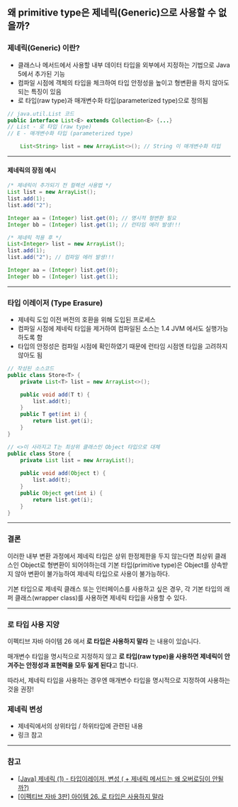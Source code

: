 ## 왜 primitive type은 제네릭(Generic)으로 사용할 수 없을까?

### 제네릭(Generic) 이란?

- 클래스나 메서드에서 사용할 내부 데이터 타입을 외부에서 지정하는 기법으로 Java 5에서 추가된 기능
- 컴파일 시점에 객체의 타입을 체크하여 타입 안정성을 높이고 형변환을 하지 않아도 되는 특징이 있음
- 로 타입(raw type)과 매개변수화 타입(parameterized type)으로 정의됨
```java
// java.util.List 코드
public interface List<E> extends Collection<E> {...}
// List - 로 타입 (raw type)
// E - 매개변수화 타입 (parameterized type)

    List<String> list = new ArrayList<>(); // String 이 매개변수화 타입
```
---
#### 제네릭의 장점 예시
```java
/* 제네릭이 추가되기 전 컬렉션 사용법 */
List list = new ArrayList();
list.add(1);
list.add("2");

Integer aa = (Integer) list.get(0); // 명시적 형변환 필요
Integer bb = (Integer) list.get(1); // 런타임 에러 발생!!!
```

```java
/* 제네릭 적용 후 */
List<Integer> list = new ArrayList();
list.add(1);
list.add("2"); // 컴파일 에러 발생!!!

Integer aa = (Integer) list.get(0);
Integer bb = (Integer) list.get(1);
```
---
### 타입 이레이저 (Type Erasure)

- 제네릭 도입 이전 버전의 호환을 위해 도입된 프로세스
- 컴파일 시점에 제네릭 타입을 제거하여 컴파일된 소스는 1.4 JVM 에서도 실행가능하도록 함
- 타입의 안정성은 컴파일 시점에 확인하였기 때문에 런타임 시점엔 타입을 고려하지 않아도 됨

```java
// 작성된 소스코드
public class Store<T> {
    private List<T> list = new ArrayList<>();

    public void add(T t) {
        list.add(t);
    }
    public T get(int i) {
        return list.get(i);
    }
}
```

```java
// <>이 사라지고 T는 최상위 클래스인 Object 타입으로 대체
public class Store {
    private List list = new ArrayList();
    
    public void add(Object t) {
        list.add(t);
    }
    public Object get(int i) {
        return list.get(i);
    }
}
```
---

### 결론
이러한 내부 변환 과정에서 제네릭 타입은 상위 한정제한을 두지 않는다면 최상위 클래스인 Object로 형변환이 되어야하는데
기본 타입(primitive type)은 Object를 상속받지 않아 변환이 불가능하여 제네릭 타입으로 사용이 불가능하다.

기본 타입으로 제네릭 클래스 또는 인터페이스를 사용하고 싶은 경우,
각 기본 타입의 래퍼 클래스(wrapper class)를 사용하면 제네릭 타입을 사용할 수 있다. 

---

### 로 타입 사용 지양

이펙티브 자바 아이템 26 에서 **로 타입은 사용하지 말라** 는 내용이 있습니다.

매개변수 타입을 명시적으로 지정하지 않고 
**로 타입(raw type)을 사용하면 제네릭이 안겨주는 안정성과 표현력을 모두 잃게 된다**고 합니다.

따라서, 제네릭 타입을 사용하는 경우엔 매개변수 타입을 명시적으로 지정하여 사용하는 것을 권장!

### 제네릭 변성

- 제네릭에서의 상위타입 / 하위타입에 관련된 내용
- 링크 참고

---
### 참고
- [[Java] 제네릭 (1) - 타입이레이저, 변성 ( + 제네릭 메서드는 왜 오버로딩이 안될까?)](https://ttl-blog.tistory.com/282#--%--%EC%A-%-C%EB%--%A-%EB%A-%AD%--%ED%--%--%EC%-E%--%EC%-D%--%--%EA%B-%BD%EA%B-%---bound-%EB%A-%BC%--%EC%A-%-C%EA%B-%B-%ED%--%A-%EB%-B%--%EB%-B%A--)
- [[이펙티브 자바 3판] 아이템 26. 로 타입은 사용하지 말라](https://madplay.github.io/post/dont-use-raw-types)